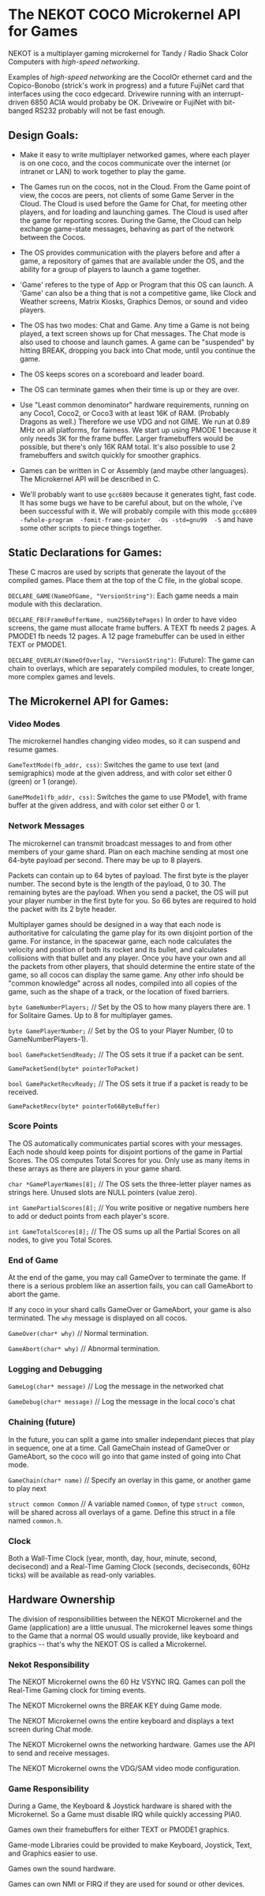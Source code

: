 # The NEKOT COCO Microkernel API for Games

NEKOT is a multiplayer gaming microkernel for Tandy / Radio Shack Color
Computers with *high-speed networking*.

Examples of *high-speed networking* are the CocoIOr ethernet card and
the Copico-Bonobo (strick's work in progress) and a future FujiNet card
that interfaces using the coco edgecard.  Drivewire running with an
interrupt-driven 6850 ACIA would probaby be OK.  Drivewire or FujiNet
with bit-banged RS232 probably will not be fast enough.

## Design Goals:

*   Make it easy to write multiplayer networked games, where each player
is on one coco, and the cocos communicate over the internet (or intranet
or LAN) to work together to play the game.

*   The Games run on the cocos, not in the Cloud.  From the Game point of
view, the cocos are peers, not clients of some Game Server in the Cloud.
The Cloud is used before the Game for Chat, for meeting other players,
and for loading and launching games.  The Cloud is used after the game
for reporting scores.  During the Game, the Cloud can help exchange
game-state messages, behaving as part of the network between the Cocos.

*   The OS provides communication with the players before and after a
game, a repository of games that are available under the OS, and the
ability for a group of players to launch a game together.

*   'Game' referes to the type of App or Program that this OS can launch.
A 'Game' can also be a thing that is not a competitive game, like Clock
and Weather screens, Matrix Kiosks, Graphics Demos, or sound and video
players.

*   The OS has two modes:  Chat and Game.  Any time a Game is not being
played, a text screen shows up for Chat messages.  The Chat mode is also
used to choose and launch games.  A game can be "suspended" by hitting
BREAK, dropping you back into Chat mode, until you continue the game.

*   The OS keeps scores on a scoreboard and leader board.

*   The OS can terminate games when their time is up or they are over.

*   Use "Least common denominator" hardware requirements, running on
any Coco1, Coco2, or Coco3 with at least 16K of RAM.  (Probably Dragons
as well.)  Therefore we use VDG and not GIME.  We run at 0.89 MHz on
all platforms, for fairness.  We start up using PMODE 1 because it only
needs 3K for the frame buffer. Larger framebuffers would be possible,
but there's only 16K RAM total.  It's also possible to use 2 framebuffers
and switch quickly for smoother graphics.

*   Games can be written in C or Assembly (and maybe other languages).
The Microkernel API will be described in C.

*   We'll probably want to use `gcc6809` because it generates tight,
fast code.  It has some bugs we have to be careful about, but on the
whole, i've been successful with it.  We will probably compile with
this mode
`gcc6809 -fwhole-program  -fomit-frame-pointer  -Os -std=gnu99  -S`
and have some other scripts to piece things together.

## Static Declarations for Games:

These C macros are used by scripts that generate the layout of the
compiled games.  Place them at the top of the C file, in the global scope.

`DECLARE_GAME(NameOfGame, "VersionString")`:
Each game needs a main module with this declaration.

`DECLARE_FB(FrameBufferName, num256BytePages)`
In order to have video screens, the game must allocate frame buffers.
A TEXT fb needs 2 pages.   A PMODE1 fb needs 12 pages.
A 12 page framebuffer can be used in either TEXT or PMODE1.

`DECLARE_OVERLAY(NameOfOverlay, "VersionString")`:
(Future):  The game can chain to overlays, which are separately
compiled modules, to create longer, more complex games and levels.


## The Microkernel API for Games:

### Video Modes

The microkernel handles changing video modes, so it can suspend
and resume games.

`GameTextMode(fb_addr, css)`:  Switches the game to use text
(and semigraphics) mode at the given address, and with color set
either 0 (green) or 1 (orange).

`GamePMode1(fb_addr, css)`:  Switches the game to use PMode1,
with frame buffer at the given address, and with color set
either 0 or 1.

### Network Messages

The microkernel can transmit broadcast messages to and from
other members of your game shard.  Plan on each machine sending
at most one 64-byte payload per second.  There may be up to 8 players.

Packets can contain up to 64 bytes of payload.  The first byte is the
player number.  The second byte is the length of the payload, 0 to 30.
The remaining bytes are the payload.  When you send a packet,
the OS will put your player number in the first byte for you.
So 66 bytes are required to hold the packet with its 2 byte header.

Multiplayer games should be designed in a way that each node is
authoritative for calculating the game play for its own disjoint
portion of the game.  For instance, in the spacewar game, each node
calculates the velocity and position of both its rocket and its
bullet, and calculates collisions with that bullet and any player.
Once you have your own and all the packets from other players,
that should determine the entire state of the game, so all cocos
can display the same game.  Any other info should be "common knowledge"
across all nodes, compiled into all copies of the game,
such as the shape of a track, or the location of fixed barriers.

`byte GameNumberPlayers;`  // Set by the OS to how many players there are.  1 for Solitaire Games.  Up to 8 for multiplayer games.

`byte GamePlayerNumber;`  // Set by the OS to your Player Number, (0 to GameNumberPlayers-1).

`bool GamePacketSendReady;`  // The OS sets it true if a packet can be sent.

`GamePacketSend(byte* pointerToPacket)`

`bool GamePacketRecvReady;`  // The OS sets it true if a packet is ready to be received.

`GamePacketRecv(byte* pointerTo66ByteBuffer)`

### Score Points

The OS automatically communicates partial scores with your messages.
Each node should keep points for disjoint portions of the game in Partial Scores.
The OS computes Total Scores for you.  Only use as many items in these arrays
as there are players in your game shard.

`char *GamePlayerNames[8];`  // The OS sets the three-letter player names as strings here.  Unused slots are NULL pointers (value zero).

`int GamePartialScores[8];`  // You write positive or negative numbers here to add or deduct points from each player's score.

`int GameTotalScores[8];`  // The OS sums up all the Partial Scores on all nodes, to give you Total Scores.

### End of Game

At the end of the game, you may call GameOver to terminate the game.
If there is a serious problem like an assertion fails, you can call GameAbort to abort the game.

If any coco in your shard calls GameOver or GameAbort, your game is also terminated.
The `why` message is displayed on all cocos.

`GameOver(char* why)`  // Normal termination.

`GameAbort(char* why)`  // Abnormal termination.

### Logging and Debugging

`GameLog(char* message)`  // Log the message in the networked chat

`GameDebug(char* message)`  // Log the message in the local coco's chat

### Chaining (future)

In the future, you can split a game into smaller independant pieces that
play in sequence, one at a time.  Call GameChain instead of GameOver or GameAbort,
so the coco will go into that game insted of going into Chat mode.

`GameChain(char* name)`  // Specify an overlay in this game, or another game to play next

`struct common Common`  // A variable named `Common`, of type `struct common`, will be shared
across all overlays of a game.  Define this struct in a file named `common.h`.

### Clock

Both a Wall-Time Clock (year, month, day, hour, minute, second, decisecond)
and a Real-Time Gaming Clock (seconds, deciseconds, 60Hz ticks) will be available
as read-only variables.

## Hardware Ownership

The division of responsibilities between the NEKOT Microkernel and the
Game (application) are a little unusual.  The microkernel leaves some
things to the Game that a normal OS would usually provide, like keyboard
and graphics -- that's why the NEKOT OS is called a Microkernel.

### Nekot Responsibility

The NEKOT Microkernel owns the 60 Hz VSYNC IRQ.
Games can poll the Real-Time Gaming clock for timing events.

The NEKOT Microkernel owns the BREAK KEY duing Game mode.

The NEKOT Microkernel owns the entire keyboard and displays a text screen
during Chat mode.

The NEKOT Microkernel owns the networking hardware.
Games use the API to send and receive messages.

The NEKOT Microkernel owns the VDG/SAM video mode configuration.

### Game Responsibility

During a Game, the Keyboard & Joystick hardware is shared with
the Microkernel.  So a Game must disable IRQ while quickly accessing
PIA0.

Games own their framebuffers for either TEXT or PMODE1 graphics.

Game-mode Libraries could be provided to make Keyboard, Joystick,
Text, and Graphics easier to use.

Games own the sound hardware.

Games can own NMI or FIRQ if they are used for sound or other devices.
